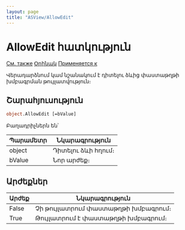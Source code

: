 ```yaml
---
layout: page
title: "ASView/AllowEdit"
---
```



# AllowEdit հատկություն

[См. также](../Asview.md) [Օրինակ](../../Examples/E_AsView.html) [Применяется к](../Asview.md)

Վերադարձնում կամ նշանակում է դիտելու ձևից փաստաթղթի խմբագրման թույլատվություն։

## Շարահյուսություն

``` vb
object.AllowEdit [=bValue] 
```

Բաղադրիչներն են՝


| Պարամետր | Նկարագրություն |
|--|--|
| object | Դիտելու ձևի հղում։ |
| bValue | Նոր արժեք։ |


## Արժեքներ


| Արժեք | Նկարագրություն |
|--|--|
| False | Չի թույլատրում փաստաթղթի խմբագրում։ |
| True | Թույլատրում է փաստաթղթի խմբագրում։ |

